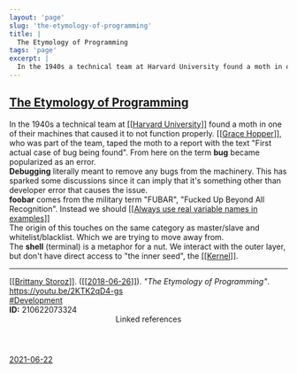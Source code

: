 ```yaml
---
layout: 'page'
slug: 'the-etymology-of-programming'
title: |
  The Etymology of Programming
tags: 'page'
excerpt: |
  In the 1940s a technical team at Harvard University found a moth in one of their machines that caused it to not function properly. Grace Hopper, who was part of the team, taped the moth to a report with the text "First actual case of bug being found". From here on the term bug became popularized as an error.
---
```


<h2 class="text-3xl font-semibold mb-4"><a class="rounded-sm focus:outline-none focus:ring-2 focus:ring-offset-2 dark:focus:ring-offset-gray-900 dark:focus:ring-pink-400 focus:ring-pink-700" href="/pages/the-etymology-of-programming">The Etymology of Programming</a></h2>

<div class="space-y-3">
<div class="element-block ml-0"><div class="flex-1">In the 1940s a technical team at <a class="text-teal-700 dark:text-teal-400 rounded-sm group focus:outline-none focus:ring-2 focus:ring-offset-2 dark:focus:ring-offset-gray-900 dark:focus:ring-pink-400 focus:ring-pink-700" href="/pages/harvard-university"><span class="text-gray-300 dark:text-gray-500 group-hover:text-teal-900">[[</span>Harvard University<span class="text-gray-300 dark:text-gray-500 group-hover:text-teal-900">]]</span></a> found a moth in one of their machines that caused it to not function properly. <a class="text-teal-700 dark:text-teal-400 rounded-sm group focus:outline-none focus:ring-2 focus:ring-offset-2 dark:focus:ring-offset-gray-900 dark:focus:ring-pink-400 focus:ring-pink-700" href="/pages/grace-hopper"><span class="text-gray-300 dark:text-gray-500 group-hover:text-teal-900">[[</span>Grace Hopper<span class="text-gray-300 dark:text-gray-500 group-hover:text-teal-900">]]</span></a>, who was part of the team, taped the moth to a report with the text "First actual case of bug being found". From here on the term <strong class="text-rose-600 dark:text-rose-400">bug</strong> became popularized as an error.</div></div>

<div class="element-block ml-0"><div class="flex-1"><strong class="text-rose-600 dark:text-rose-400">Debugging</strong> literally meant to remove any bugs from the machinery. This has sparked some discussions since it can imply that it's something other than developer error that causes the issue.</div></div>

<div class="element-block ml-0"><div class="flex-1"><strong class="text-rose-600 dark:text-rose-400">foobar</strong> comes from the military term "FUBAR", "Fucked Up Beyond All Recognition". Instead we should <a class="text-teal-700 dark:text-teal-400 rounded-sm group focus:outline-none focus:ring-2 focus:ring-offset-2 dark:focus:ring-offset-gray-900 dark:focus:ring-pink-400 focus:ring-pink-700" href="/pages/always-use-real-variable-names-in-examples"><span class="text-gray-300 dark:text-gray-500 group-hover:text-teal-900">[[</span>Always use real variable names in examples<span class="text-gray-300 dark:text-gray-500 group-hover:text-teal-900">]]</span></a></div></div>

<div class="element-block ml-4"><div class="flex-1">The origin of this touches on the same category as master/slave and whitelist/blacklist. Which we are trying to move away from.</div></div>



<div class="element-block ml-0"><div class="flex-1">The <strong class="text-rose-600 dark:text-rose-400">shell</strong> (terminal) is a metaphor for a nut. We interact with the outer layer, but don't have direct access to "the inner seed", the <a class="text-teal-700 dark:text-teal-400 rounded-sm group focus:outline-none focus:ring-2 focus:ring-offset-2 dark:focus:ring-offset-gray-900 dark:focus:ring-pink-400 focus:ring-pink-700" href="/pages/kernel"><span class="text-gray-300 dark:text-gray-500 group-hover:text-teal-900">[[</span>Kernel<span class="text-gray-300 dark:text-gray-500 group-hover:text-teal-900">]]</span></a>.</div></div>

<hr class="border-gray-700 !my-5" />

<div class="element-block ml-0"><div class="flex-1"><a class="text-teal-700 dark:text-teal-400 rounded-sm group focus:outline-none focus:ring-2 focus:ring-offset-2 dark:focus:ring-offset-gray-900 dark:focus:ring-pink-400 focus:ring-pink-700" href="/pages/brittany-storoz"><span class="text-gray-300 dark:text-gray-500 group-hover:text-teal-900">[[</span>Brittany Storoz<span class="text-gray-300 dark:text-gray-500 group-hover:text-teal-900">]]</span></a>. (<a class="text-teal-700 dark:text-teal-400 rounded-sm group focus:outline-none focus:ring-2 focus:ring-offset-2 dark:focus:ring-offset-gray-900 dark:focus:ring-pink-400 focus:ring-pink-700" href="/journals/2018-06-26"><span class="text-gray-300 dark:text-gray-500 group-hover:text-teal-900">[[</span>2018-06-26<span class="text-gray-300 dark:text-gray-500 group-hover:text-teal-900">]]</span></a>). <em>"The Etymology of Programming"</em>. <a class="text-indigo-600 dark:text-indigo-400 rounded-sm focus:outline-none focus:ring-2 focus:ring-offset-2 dark:focus:ring-offset-gray-900 dark:focus:ring-pink-400 focus:ring-pink-700" href="https://youtu.be/2KTK2qD4-gs" target="_blank" rel="noopener noreferrer">https://youtu.be/2KTK2qD4-gs</a></div></div>

<div class="element-block ml-0"><div class="flex-1"><a class="dark:text-gray-400 text-gray-500" href="/pages/development">#Development</a></div></div>

<div class="element-block ml-0"><div class="flex-1"><strong class="text-rose-600 dark:text-rose-400">ID:</strong> 210622073324</div></div>
</div>


<section class="mt-8 space-y-2">
<header class="text-gray-500 dark:text-gray-400">Linked references</header>
<a class="block bg-gray-100 dark:bg-gray-800 p-4 rounded text-teal-700 dark:text-teal-400 focus:outline-none focus:ring-2 focus:ring-offset-2 dark:focus:ring-offset-gray-900 focus:ring-teal-700 dark:focus:ring-teal-400 hover:ring-2 hover:ring-offset-2 dark:hover:ring-offset-gray-900 dark:hover:ring-teal-400 hover:ring-teal-700" href="/journals/2021-06-22">2021-06-22</a>
  </section>
